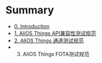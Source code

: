 # Summary

* [0. Introduction](README.md)
* [1. AliOS Things API兼容性测试规范](alios-thingsren-zheng-liu-cheng.md)
* [2. AliOS Things 通道测试规范](afds-sdf-sdf.md)
* 3. AliOS Things FOTA测试规范



